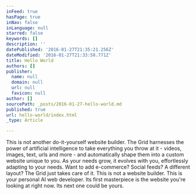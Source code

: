 ```yaml
---
inFeed: true
hasPage: true
inNav: false
inLanguage: null
starred: false
keywords: []
description: ''
datePublished: '2016-01-27T21:35:21.256Z'
dateModified: '2016-01-27T21:33:58.771Z'
title: Hello World
authors: []
publisher:
  name: null
  domain: null
  url: null
  favicon: null
author: []
sourcePath: _posts/2016-01-27-hello-world.md
published: true
url: hello-world/index.html
_type: Article

---
```

This is not another do-it-yourself website builder. The Grid harnesses the power of artificial intelligence to take everything you throw at it - videos, images, text, urls and more - and automatically shape them into a custom website unique to you. As your needs grow, it evolves with you, effortlessly adapting to your needs. Want to add e-commerce? Social feeds? A different layout? The Grid just takes care of it. This is not a website builder. This is your personal AI web developer. Its first masterpiece is the website you're looking at right now. Its next one could be yours.